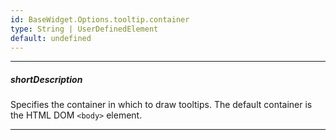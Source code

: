 ```yaml
---
id: BaseWidget.Options.tooltip.container
type: String | UserDefinedElement
default: undefined
---
```

---
##### shortDescription
Specifies the container in which to draw tooltips. The default container is the HTML DOM `<body>` element.

---
